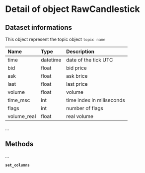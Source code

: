 # Detail of object RawCandlestick


## Dataset informations

This object represent the topic object `topic name`

|Name|Type|Description|
|:------|:------|:------|
|time|datetime|date of the tick UTC|
|bid|float|bid price|
|ask|float|ask brice|
|last|float|last price|
|volume|float|volume|
|time_msc|int|time index in miliseconds|
|flags|int|number of flags|
|volume_real|float|real volume|## Parameters

...
## Methods

...

**`set_columns`**
